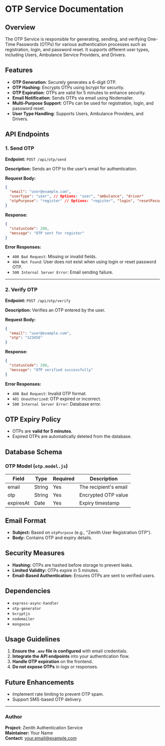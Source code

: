 # OTP Service Documentation

## Overview

The OTP Service is responsible for generating, sending, and verifying One-Time Passwords (OTPs) for various authentication processes such as registration, login, and password reset. It supports different user types, including Users, Ambulance Service Providers, and Drivers.

## Features

- **OTP Generation**: Securely generates a 6-digit OTP.
- **OTP Hashing**: Encrypts OTPs using bcrypt for security.
- **OTP Expiration**: OTPs are valid for 5 minutes to enhance security.
- **Email Notification**: Sends OTPs via email using Nodemailer.
- **Multi-Purpose Support**: OTPs can be used for registration, login, and password reset.
- **User Type Handling**: Supports Users, Ambulance Providers, and Drivers.

## API Endpoints

### 1. Send OTP

**Endpoint:** `POST /api/otp/send`

**Description:**
Sends an OTP to the user’s email for authentication.

**Request Body:**

```json
{
  "email": "user@example.com",
  "userType": "user", // Options: "user", "ambulance", "driver"
  "otpPurpose": "register" // Options: "register", "login", "resetPassword"
}
```

**Response:**

```json
{
  "statusCode": 200,
  "message": "OTP sent for register"
}
```

**Error Responses:**

- `400 Bad Request`: Missing or invalid fields.
- `404 Not Found`: User does not exist when using login or reset password OTP.
- `500 Internal Server Error`: Email sending failure.

---

### 2. Verify OTP

**Endpoint:** `POST /api/otp/verify`

**Description:**
Verifies an OTP entered by the user.

**Request Body:**

```json
{
  "email": "user@example.com",
  "otp": "123456"
}
```

**Response:**

```json
{
  "statusCode": 200,
  "message": "OTP verified successfully"
}
```

**Error Responses:**

- `400 Bad Request`: Invalid OTP format.
- `401 Unauthorized`: OTP expired or incorrect.
- `500 Internal Server Error`: Database error.

## OTP Expiry Policy

- OTPs are **valid for 5 minutes**.
- Expired OTPs are automatically deleted from the database.

## Database Schema

### OTP Model (`otp.model.js`)

| Field     | Type   | Required | Description           |
| --------- | ------ | -------- | --------------------- |
| email     | String | Yes      | The recipient's email |
| otp       | String | Yes      | Encrypted OTP value   |
| expiresAt | Date   | Yes      | Expiry timestamp      |

## Email Format

- **Subject:** Based on `otpPurpose` (e.g., "Zenith User Registration OTP").
- **Body:** Contains OTP and expiry details.

## Security Measures

- **Hashing:** OTPs are hashed before storage to prevent leaks.
- **Limited Validity:** OTPs expire in 5 minutes.
- **Email-Based Authentication:** Ensures OTPs are sent to verified users.

## Dependencies

- `express-async-handler`
- `otp-generator`
- `bcryptjs`
- `nodemailer`
- `mongoose`

## Usage Guidelines

1. **Ensure the `.env` file is configured** with email credentials.
2. **Integrate the API endpoints** into your authentication flow.
3. **Handle OTP expiration** on the frontend.
4. **Do not expose OTPs** in logs or responses.

## Future Enhancements

- Implement rate limiting to prevent OTP spam.
- Support SMS-based OTP delivery.

---

### Author

**Project:** Zenith Authentication Service  
**Maintainer:** Your Name  
**Contact:** your.email@example.com
